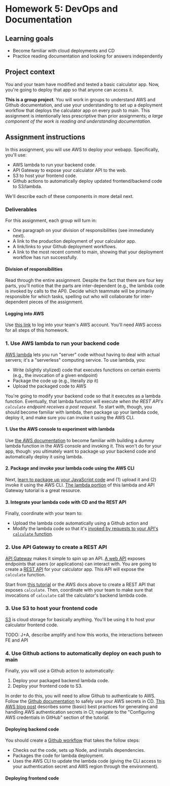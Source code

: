 # Homework 5: DevOps and Documentation

## Learning goals

- Become familiar with cloud deployments and CD
- Practice reading documentation and looking for answers independently

## Project context

You and your team have modified and tested a basic calculator app. Now, you're going to deploy that app so that anyone can access it.

**This is a group project**. You will work in groups to understand AWS and Github documentation, and use your understanding to set up a deployment workflow that deploys the calculator app on every push to main. This assignment is intentionally less prescriptive than prior assignments;
*a large component of the work is reading and understanding documentation.* 


## Assignment instructions

In this assignment, you will use AWS to deploy your webapp. Specifically, you'll use:
- AWS lambda to run your backend code.
- API Gateway to expose your calculator API to the web.
- S3 to host your frontend code. 
- Github actions to automatically deploy updated frontend/backend code to S3/lambda.

We'll describe each of these components in more detail next. 

### Deliverables

For this assignment, each group will turn in:
- One paragraph on your division of responsibilities (see immediately next). 
- A link to the production deployment of your calculator app.
- A link/links to your Github deployment workflows.
- A link to the most recent commit to main, showing that your deployment workflow has run successfully.

#### Division of responsibilities

Read through the entire assignment. Despite the fact that there are four key parts, you'll notice that the parts are inter-dependent (e.g., the lambda code is invoked by calls to the API). Decide which teammate will be primarily responsible for which tasks, spelling out who will collaborate for inter-dependent pieces of the assignment.

#### Logging into AWS

Use [this link](https://login.cmu.edu/idp/profile/SAML2/Unsolicited/SSO?providerId=urn:amazon:webservices) to log into your team's AWS account. You'll need AWS access for all steps of this homework.

### 1. Use AWS lambda to run your backend code

[AWS lambda](https://docs.aws.amazon.com/lambda/latest/dg/welcome.html)
lets you run "server" code without having to deal with actual servers;
it's a "serverless" computing service. To use lambda, you:
- Write (slightly stylized) code that executes functions on certain events (e.g., the invocation of a given endpoint)
- Package the code up (e.g., literally zip it)
- Upload the packaged code to AWS

You're going to modify your backend code so that it executes as a lambda function.
Eventually, that lambda function will execute *when the REST API's `calculate` endpoint receives a post request*.
To start with, though, you should become familiar with lambda, then package up your lambda code, deploy it, and make sure you can invoke it using the AWS CLI.

#### 1. Use the AWS console to experiment with lambda

Use [the AWS documentation](https://docs.aws.amazon.com/lambda/latest/dg/getting-started.html)
to become familiar with building a dummy lambda function in the AWS console and invoking it.
This won't do for your app, though: you ultimately want to package up your backend code and
automatically deploy it using lambda.

#### 2. Package and invoke your lambda code using the AWS CLI

Next, [learn to package up your JavaScript code](https://docs.aws.amazon.com/lambda/latest/dg/nodejs-package.html#nodejs-package-create-update)
and (1) upload it and (2) invoke it using the AWS CLI. [The lambda portion](https://docs.aws.amazon.com/lambda/latest/dg/services-apigateway-tutorial.html#services-apigateway-tutorial-function) of this lambda and API Gateway tutorial is a great resource.

#### 3. Integrate your lambda code with CD and the REST API

Finally, coordinate with your team to:
- Upload the lambda code automatically using a Github action and
- Modify the lambda code so that it's [invoked by requests to your API's `calculate` function](https://docs.aws.amazon.com/lambda/latest/dg/services-apigateway-tutorial.html#services-apigateway-tutorial-function).

### 2. Use API Gateway to create a REST API

[API Gateway](https://aws.amazon.com/api-gateway/) makes it simple to spin up an API.
[A web API](https://blog.postman.com/what-is-an-api-endpoint/) exposes endpoints that users (or applications) can interact with.
You are going to create a [REST API](https://www.redhat.com/en/topics/api/what-is-a-rest-api) for your calculator app.
This API will expose the `calculate` function.

Start from [this tutorial](https://docs.aws.amazon.com/lambda/latest/dg/services-apigateway-tutorial.html#services-apigateway-tutorial-api) or the AWS docs above to create a REST API that exposes `calculate`.
Then, coordinate with your team to make sure that invocations of `calculate` call the calculator's backend lambda code. 

### 3. Use S3 to host your frontend code

[S3](https://aws.amazon.com/s3/) is cloud storage for basically anything.
You'll be using it to host your calculator frontend code.

TODO: J+A, describe amplify and how this works, the interactions between FE and API

### 4. Use Github actions to automatically deploy on each push to main

Finally, you will use a Github action to automatically:
1. Deploy your packaged backend lambda code.
2. Deploy your frontend code to S3.

In order to do this, you will need to allow Github to authenticate to AWS.
Follow the [Github documentation](https://docs.github.com/en/actions/security-for-github-actions/security-guides/using-secrets-in-github-actions) to safely use your AWS secrets in CD. [This AWS blog post](https://aws.amazon.com/blogs/compute/using-github-actions-to-deploy-serverless-applications/) describes some (basic) best practices for generating and handling AWS authentication secrets in CI; navigate to the "Configuring AWS credentials in GitHub" section of the tutorial. 

#### Deploying backend code

You should create a [Github workflow](https://docs.github.com/en/actions/writing-workflows) that takes the follow steps:
- Checks out the code, sets up Node, and installs dependencies.
- Packages the code for lambda deployment.
- Uses the AWS CLI to update the lambda code (giving the CLI access to your authentication secret and AWS region through the environment).

#### Deploying frontend code





